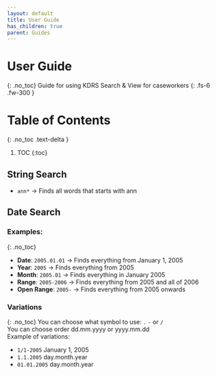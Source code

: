 ```yaml
---
layout: default
title: User Guide
has_children: true
parent: Guides
---
```

# User Guide
{: .no_toc}
Guide for using KDRS Search & View for caseworkers
{: .fs-6 .fw-300 }

# Table of Contents
{: .no_toc .text-delta }

1. TOC
{:toc}

## String Search
- `ann*` → Finds all words that starts with ann

## Date Search

### Examples:
{: .no_toc}
- **Date**: `2005.01.01` → Finds everything from January 1, 2005
- **Year**: `2005`   → Finds everything from 2005
- **Month**: `2005.01` → Finds everything in January 2005
- **Range**: `2005-2006` → Finds everything from 2005 and all of 2006
- **Open Range**: `2005-` → Finds everything from 2005 onwards

### Variations
{: .no_toc}
You can choose what symbol to use: `.` `-` or `/` \
You can choose order dd.mm.yyyy or yyyy.mm.dd \
Example of variations:
- `1/1-2005`  January 1, 2005
- `1.1.2005`  day.month.year
- `01.01.2005`  day.month.year






